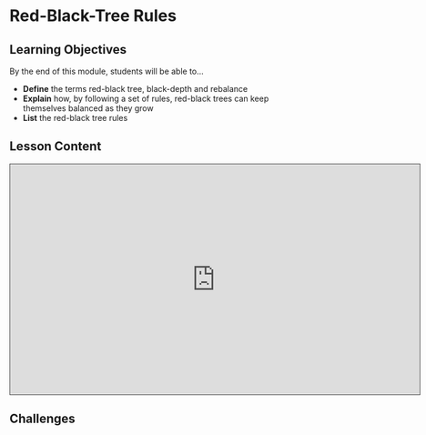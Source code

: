 # Red-Black-Tree Rules

## Learning Objectives

By the end of this module, students will be able to...

* **Define** the terms red-black tree, black-depth and rebalance
* **Explain** how, by following a set of rules, red-black trees can keep themselves balanced as they grow
* **List** the red-black tree rules

## Lesson Content

<iframe src="https://adaacademy.hosted.panopto.com/Panopto/Pages/Embed.aspx?id=83d47dd1-0d89-4526-bf48-abbb000b4fbc&autoplay=false&offerviewer=true&showtitle=true&showbrand=false&start=0&interactivity=all" width=720 height=405 style="border: 1px solid #464646;" allowfullscreen allow="autoplay"></iframe>

## Challenges


